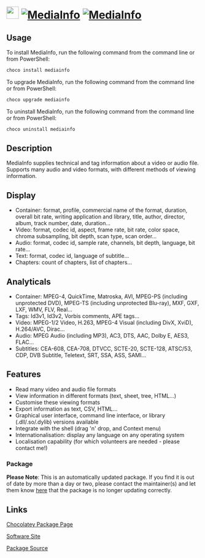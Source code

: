 ﻿# <img src="https://cdn.jsdelivr.net/gh/mkevenaar/chocolatey-packages@2c59a4d1860a81ab2cc059a6d11f6c7cdc0b657a/icons/mediainfo.svg" width="32" height="32"/> [![MediaInfo](https://img.shields.io/chocolatey/v/mediainfo.svg?label=MediaInfo)](https://community.chocolatey.org/packages/mediainfo) [![MediaInfo](https://img.shields.io/chocolatey/dt/mediainfo.svg)](https://community.chocolatey.org/packages/mediainfo)

## Usage

To install MediaInfo, run the following command from the command line or from PowerShell:

```powershell
choco install mediainfo
```

To upgrade MediaInfo, run the following command from the command line or from PowerShell:

```powershell
choco upgrade mediainfo
```

To uninstall MediaInfo, run the following command from the command line or from PowerShell:

```powershell
choco uninstall mediainfo
```

## Description

MediaInfo supplies technical and tag information about a video or audio file. Supports many audio and video formats, with different methods of viewing information.

## Display

* Container: format, profile, commercial name of the format, duration, overall bit rate, writing application and library, title, author, director, album, track number, date, duration...
* Video: format, codec id, aspect, frame rate, bit rate, color space, chroma subsampling, bit depth, scan type, scan order...
* Audio: format, codec id, sample rate, channels, bit depth, language, bit rate...
* Text: format, codec id, language of subtitle...
* Chapters: count of chapters, list of chapters...

## Analyticals

* Container: MPEG-4, QuickTime, Matroska, AVI, MPEG-PS (including unprotected DVD), MPEG-TS (including unprotected Blu-ray), MXF, GXF, LXF, WMV, FLV, Real...
* Tags: Id3v1, Id3v2, Vorbis comments, APE tags...
* Video: MPEG-1/2 Video, H.263, MPEG-4 Visual (including DivX, XviD), H.264/AVC, Dirac...
* Audio: MPEG Audio (including MP3), AC3, DTS, AAC, Dolby E, AES3, FLAC...
* Subtitles: CEA-608, CEA-708, DTVCC, SCTE-20, SCTE-128, ATSC/53, CDP, DVB Subtitle, Teletext, SRT, SSA, ASS, SAMI...

## Features

* Read many video and audio file formats
* View information in different formats (text, sheet, tree, HTML...)
* Customise these viewing formats
* Export information as text, CSV, HTML...
* Graphical user interface, command line interface, or library (.dll/.so/.dylib) versions available
* Integrate with the shell (drag 'n' drop, and Context menu)
* Internationalisation: display any language on any operating system
* Localisation capability (for which volunteers are needed - please contact me!)

### Package

**Please Note**: This is an automatically updated package. If you find it is
out of date by more than a day or two, please contact the maintainer(s) and
let them know [here](https://github.com/mkevenaar/chocolatey-packages/issues) that the package is no longer updating correctly.


## Links

[Chocolatey Package Page](https://community.chocolatey.org/packages/mediainfo)

[Software Site](http://mediaarea.net/en/MediaInfo)

[Package Source](https://github.com/mkevenaar/chocolatey-packages/tree/master/automatic/mediainfo)

